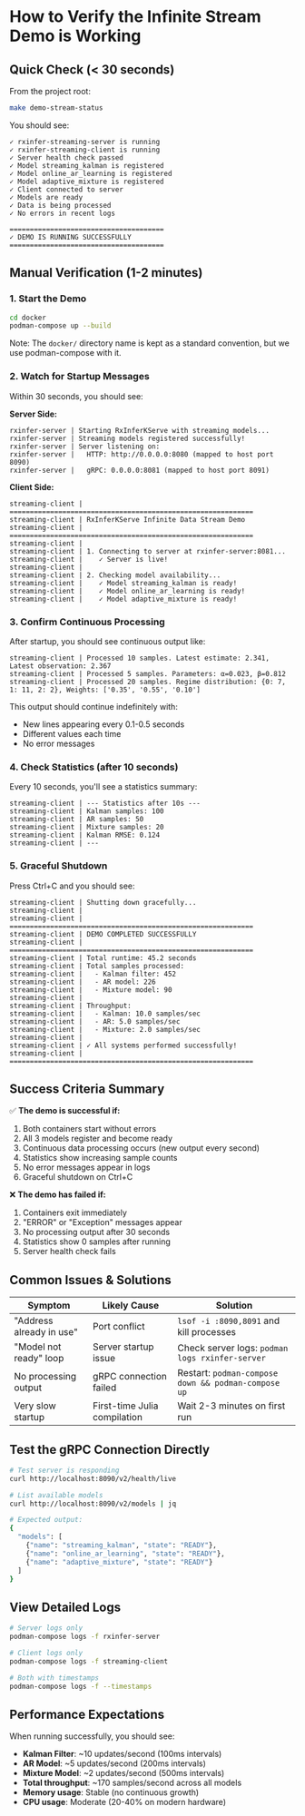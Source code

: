 # How to Verify the Infinite Stream Demo is Working

## Quick Check (< 30 seconds)

From the project root:
```bash
make demo-stream-status
```

You should see:
```
✓ rxinfer-streaming-server is running
✓ rxinfer-streaming-client is running
✓ Server health check passed
✓ Model streaming_kalman is registered
✓ Model online_ar_learning is registered
✓ Model adaptive_mixture is registered
✓ Client connected to server
✓ Models are ready
✓ Data is being processed
✓ No errors in recent logs

======================================
✓ DEMO IS RUNNING SUCCESSFULLY
======================================
```

## Manual Verification (1-2 minutes)

### 1. Start the Demo
```bash
cd docker
podman-compose up --build
```

Note: The `docker/` directory name is kept as a standard convention, but we use podman-compose with it.

### 2. Watch for Startup Messages

Within 30 seconds, you should see:

**Server Side:**
```
rxinfer-server | Starting RxInferKServe with streaming models...
rxinfer-server | Streaming models registered successfully!
rxinfer-server | Server listening on:
rxinfer-server |   HTTP: http://0.0.0.0:8080 (mapped to host port 8090)
rxinfer-server |   gRPC: 0.0.0.0:8081 (mapped to host port 8091)
```

**Client Side:**
```
streaming-client | ============================================================
streaming-client | RxInferKServe Infinite Data Stream Demo
streaming-client | ============================================================
streaming-client | 
streaming-client | 1. Connecting to server at rxinfer-server:8081...
streaming-client |    ✓ Server is live!
streaming-client | 
streaming-client | 2. Checking model availability...
streaming-client |    ✓ Model streaming_kalman is ready!
streaming-client |    ✓ Model online_ar_learning is ready!
streaming-client |    ✓ Model adaptive_mixture is ready!
```

### 3. Confirm Continuous Processing

After startup, you should see continuous output like:
```
streaming-client | Processed 10 samples. Latest estimate: 2.341, Latest observation: 2.367
streaming-client | Processed 5 samples. Parameters: α=0.023, β=0.812
streaming-client | Processed 20 samples. Regime distribution: {0: 7, 1: 11, 2: 2}, Weights: ['0.35', '0.55', '0.10']
```

This output should continue indefinitely with:
- New lines appearing every 0.1-0.5 seconds
- Different values each time
- No error messages

### 4. Check Statistics (after 10 seconds)

Every 10 seconds, you'll see a statistics summary:
```
streaming-client | --- Statistics after 10s ---
streaming-client | Kalman samples: 100
streaming-client | AR samples: 50  
streaming-client | Mixture samples: 20
streaming-client | Kalman RMSE: 0.124
streaming-client | ---
```

### 5. Graceful Shutdown

Press Ctrl+C and you should see:
```
streaming-client | Shutting down gracefully...
streaming-client | 
streaming-client | ============================================================
streaming-client | DEMO COMPLETED SUCCESSFULLY
streaming-client | ============================================================
streaming-client | Total runtime: 45.2 seconds
streaming-client | Total samples processed:
streaming-client |   - Kalman filter: 452
streaming-client |   - AR model: 226
streaming-client |   - Mixture model: 90
streaming-client | 
streaming-client | Throughput:
streaming-client |   - Kalman: 10.0 samples/sec
streaming-client |   - AR: 5.0 samples/sec
streaming-client |   - Mixture: 2.0 samples/sec
streaming-client | 
streaming-client | ✓ All systems performed successfully!
streaming-client | ============================================================
```

## Success Criteria Summary

✅ **The demo is successful if:**
1. Both containers start without errors
2. All 3 models register and become ready
3. Continuous data processing occurs (new output every second)
4. Statistics show increasing sample counts
5. No error messages appear in logs
6. Graceful shutdown on Ctrl+C

❌ **The demo has failed if:**
1. Containers exit immediately
2. "ERROR" or "Exception" messages appear
3. No processing output after 30 seconds
4. Statistics show 0 samples after running
5. Server health check fails

## Common Issues & Solutions

| Symptom | Likely Cause | Solution |
|---------|--------------|----------|
| "Address already in use" | Port conflict | `lsof -i :8090,8091` and kill processes |
| "Model not ready" loop | Server startup issue | Check server logs: `podman logs rxinfer-server` |
| No processing output | gRPC connection failed | Restart: `podman-compose down && podman-compose up` |
| Very slow startup | First-time Julia compilation | Wait 2-3 minutes on first run |

## Test the gRPC Connection Directly

```bash
# Test server is responding
curl http://localhost:8090/v2/health/live

# List available models
curl http://localhost:8090/v2/models | jq

# Expected output:
{
  "models": [
    {"name": "streaming_kalman", "state": "READY"},
    {"name": "online_ar_learning", "state": "READY"},
    {"name": "adaptive_mixture", "state": "READY"}
  ]
}
```

## View Detailed Logs

```bash
# Server logs only
podman-compose logs -f rxinfer-server

# Client logs only  
podman-compose logs -f streaming-client

# Both with timestamps
podman-compose logs -f --timestamps
```

## Performance Expectations

When running successfully, you should see:
- **Kalman Filter**: ~10 updates/second (100ms intervals)
- **AR Model**: ~5 updates/second (200ms intervals)
- **Mixture Model**: ~2 updates/second (500ms intervals)
- **Total throughput**: ~170 samples/second across all models
- **Memory usage**: Stable (no continuous growth)
- **CPU usage**: Moderate (20-40% on modern hardware)